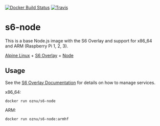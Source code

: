 [![Docker Build Status](https://img.shields.io/docker/build/oznu/s6-node.svg?label=x64%20build&style=for-the-badge)](https://hub.docker.com/r/oznu/s6-node/) [![Travis](https://img.shields.io/travis/oznu/docker-s6-alpine-node.svg?label=arm%20build&style=for-the-badge)](https://travis-ci.org/oznu/docker-s6-alpine-node)

# s6-node

This is a base Node.js image with the S6 Overlay and support for x86_64 and ARM (Raspberry Pi 1, 2, 3).

[Alpine Linux](https://alpinelinux.org/) + [S6 Overlay](https://github.com/just-containers/s6-overlay) + [Node](https://nodejs.org/en/)

## Usage

See the [S6 Overlay Documentation](https://github.com/just-containers/s6-overlay) for details on how to manage services.

x86_64:

```shell
docker run oznu/s6-node
```

ARM:

```shell
docker run oznu/s6-node:armhf
```
